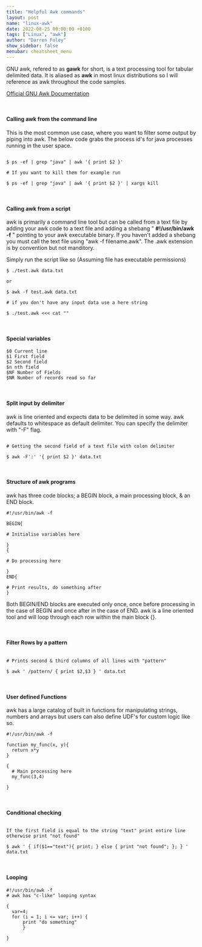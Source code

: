 ```yaml
---
title: "Helpful Awk commands"
layout: post
name: "linux-awk"
date: 2022-08-25 00:00:00 +0100
tags: ["Linux", "awk"]
author: "Darren Foley"
show_sidebar: false
menubar: cheatsheet_menu
---
```



<p>GNU awk, refered to as <b>gawk</b> for short, is a text processing tool for tabular delimited data. It is aliased as <b>awk</b> in most linux distributions so I will reference as awk throughout the code samples.</p>

[Official GNU Awk Documentation](https://www.gnu.org/software/gawk/manual/gawk.html)

<br>

<h4>Calling awk from the command line</h4>

<p>This is the most common use case, where you want to filter some output by piping into awk. The below code grabs the process id's for java processes running in the user space.</p>

```

$ ps -ef | grep "java" | awk '{ print $2 }'

# If you want to kill them for example run

$ ps -ef | grep "java" | awk '{ print $2 }' | xargs kill

```

<br>

<h4>Calling awk from a script</h4>

<p>awk is primarily a command line tool but can be called from a text file by adding your awk code to a text file and adding a shebang " <b>#!/usr/bin/awk -f</b> " pointing to your awk executable binary. If you haven't added a shebang you must call the text file using "awk -f filename.awk". The .awk extension is by convention but not manditory.
</p>

<p>Simply run the script like so (Assuming file has executable permissions)</p>

```
$ ./test.awk data.txt

or

$ awk -f test.awk data.txt

# if you don't have any input data use a here string

$ ./test.awk <<< cat ""

```

<br>

<h4>Special variables</h4>

```
$0 Current line
$1 First field
$2 Second field
$n nth field
$NF Number of Fields
$NR Number of records read so far
```

<br>

<h4>Split input by delimiter</h4>

<p>awk is line oriented and expects data to be delimited in some way. awk defaults to whitespace as default delimiter. You can specify the delimiter with "-F" flag.</p>

```

# Getting the second field of a text file with colon delimiter

$ awk -F':' '{ print $2 }' data.txt

```

<br>

<h4>Structure of awk programs</h4>

<p>awk has three code blocks; a BEGIN block, a main processing block, & an END block.</p> 

```
#!/usr/bin/awk -f

BEGIN{

# Initialise variables here

} 
{

# Do processing here

}
END{

# Print results, do something after
}
```

<p>Both BEGIN/END blocks are executed only once, once before processing in the case of BEGIN and once after in the case of END. awk is a line oriented tool and will loop through each row within the main block {}.</p>

<br>

<h4>Filter Rows by a pattern</h4>

```

# Prints second & third columns of all lines with "pattern"

$ awk ' /pattern/ { print $2,$3 } ' data.txt

```

<br>

<h4>User defined Functions</h4>

<p>awk has a large catalog of built in functions for manipulating strings, numbers and arrays but users can also define UDF's for custom logic like so.</p>

```
#!/usr/bin/awk -f

function my_func(x, y){
  return x*y
}

{
  # Main processing here
  my_func(3,4)
  
}

```

<br>

<h4>Conditional checking</h4>

```

If the first field is equal to the string "text" print entire line otherwise print "not found"

$ awk ' { if($1=="text"){ print; } else { print "not found"; }; } ' data.txt

```

<br>

<h4>Looping</h4>


```
#!/usr/bin/awk -f
# awk has "c-like" looping syntax

{
  var=4;
  for (i = 1; i <= var; i++) {
      print "do something"
      }

}

```